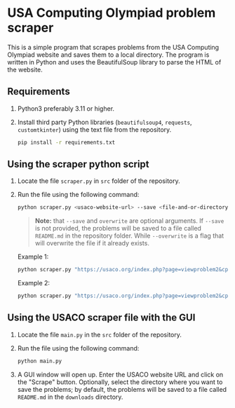 # USA Computing Olympiad problem scraper

This is a simple program that scrapes problems from the USA Computing Olympiad website and saves them to a local directory. The program is written in Python and uses the BeautifulSoup library to parse the HTML of the website.

## Requirements
1. Python3 preferably 3.11 or higher.
2. Install third party Python libraries (`beautifulsoup4`, `requests`, `customtkinter`) using the text file from the repository.

    ```bash
    pip install -r requirements.txt
    ```

## Using the scraper python script

1. Locate the file `scraper.py` in `src` folder of the repository.

2. Run the file using the following command:

    ```bash
    python scraper.py <usaco-website-url> --save <file-and-or-directory-path> --overwrite
    ```

    > **Note:** that `--save` and `overwrite` are optional arguments. If `--save` is not provided, the problems will be saved to a file called `README.md` in the repository folder. While `--overwrite` is a flag that will overwrite the file if it already exists.

    Example 1:
    
    ```bash
    python scraper.py "https://usaco.org/index.php?page=viewproblem2&cpid=810" --save "Test"
    ```

    Example 2:

    ```bash
    python scraper.py "https://usaco.org/index.php?page=viewproblem2&cpid=810" --save "C:\\Program Files\\Test.md" --overwrite
    ```

## Using the USACO scraper file with the GUI

1. Locate the file `main.py` in the `src` folder of the repository.

2. Run the file using the following command:

    ```bash
    python main.py
    ```

3. A GUI window will open up. Enter the USACO website URL and click on the "Scrape" button. Optionally, select the directory where you want to save the problems; by default, the problems will be saved to a file called `README.md` in the `downloads` directory.